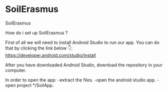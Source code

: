 # SoilErasmus 
SoilErasmus
 

How do i set up SoilErasmus ?

First of all we will need to install Android Studio to run our app. You can do that by clicking the link below 👇: https://developer.android.com/studio/install

After you have downloaded Android Studio, download the repository in your computer.

In order to open the app: -extract the files. -open the android studio app. -open project */SoilApp.